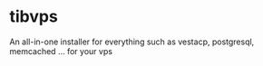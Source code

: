 # tibvps
An all-in-one installer for everything such as vestacp, postgresql, memcached ... for your vps